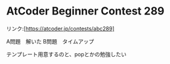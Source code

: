 # AtCoder Beginner Contest 289

リンク:[https://atcoder.jp/contests/abc289]

A問題　解いた
B問題　タイムアップ

テンプレート用意するのと、popとかの勉強したい